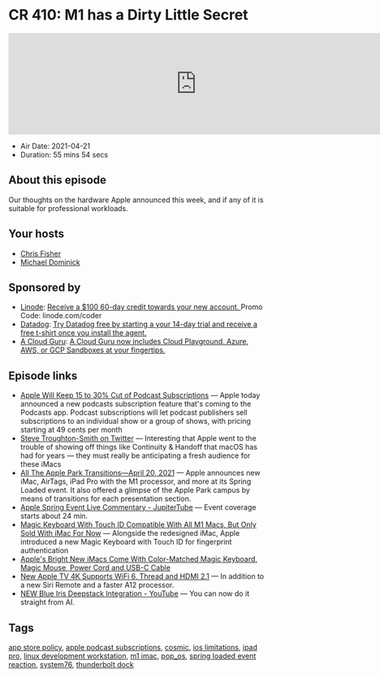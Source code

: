 # CR 410: M1 has a Dirty Little Secret

<iframe src="https://player.fireside.fm/v2/MLf2ZzhC+DuwKToS-?theme=dark" width="740" height="200" frameborder="0" scrolling="no"></iframe>

* Air Date: 2021-04-21
* Duration: 55 mins 54 secs

## About this episode

Our thoughts on the hardware Apple announced this week, and if any of it is suitable for professional workloads.

## Your hosts
* [Chris Fisher](https://coder.show/hosts/chrislas)
* [Michael Dominick](https://coder.show/hosts/michael)

## Sponsored by

  * [Linode](https://linode.com/coder): [Receive a $100 60-day credit towards your new account. ](https://linode.com/coder) Promo Code: linode.com/coder
  * [Datadog](http://datadog.com/coderradio): [Try Datadog free by starting a your 14-day trial and receive a free t-shirt once you install the agent.](http://datadog.com/coderradio)
  * [A Cloud Guru](https://acloudguru.com): [A Cloud Guru now includes Cloud Playground. Azure, AWS, or GCP Sandboxes at your fingertips.](https://acloudguru.com)



## Episode links

  * [Apple Will Keep 15 to 30% Cut of Podcast Subscriptions](https://www.macrumors.com/2021/04/20/apple-30-percent-cut-podcast-subscriptions/ "Apple Will Keep 15 to 30% Cut of Podcast Subscriptions") — Apple today announced a new podcasts subscription feature that's coming to the Podcasts app. Podcast subscriptions will let podcast publishers sell subscriptions to an individual show or a group of shows, with pricing starting at 49 cents per month
  * [Steve Troughton-Smith on Twitter](https://twitter.com/stroughtonsmith/status/1384569400947351555 "Steve Troughton-Smith on Twitter") — Interesting that Apple went to the trouble of showing off things like Continuity & Handoff that macOS has had for years — they must really be anticipating a fresh audience for these iMacs
  * [All The Apple Park Transitions—April 20, 2021](https://www.youtube.com/watch?v=pa6RldjcQsk "All The Apple Park Transitions—April 20, 2021") — Apple announces new iMac, AirTags, iPad Pro with the M1 processor, and more at its Spring Loaded event. It also offered a glimpse of the Apple Park campus by means of transitions for each presentation section.
  * [Apple Spring Event Live Commentary - JupiterTube](https://jupiter.tube/videos/watch/18786459-48ee-4efb-b2a0-d160db25069b "Apple Spring Event Live Commentary - JupiterTube") — Event coverage starts about 24 min.
  * [Magic Keyboard With Touch ID Compatible With All M1 Macs, But Only Sold With iMac For Now](https://www.macrumors.com/2021/04/20/magic-keyboard-touch-id-compatible-all-m1-macs/ "Magic Keyboard With Touch ID Compatible With All M1 Macs, But Only Sold With iMac For Now") — Alongside the redesigned iMac, Apple introduced a new Magic Keyboard with Touch ID for fingerprint authentication
  * [Apple's Bright New iMacs Come With Color-Matched Magic Keyboard, Magic Mouse, Power Cord and USB-C Cable](https://www.macrumors.com/2021/04/20/apple-imacs-color-matched-accessories-cables/ "Apple's Bright New iMacs Come With Color-Matched Magic Keyboard, Magic Mouse, Power Cord and USB-C Cable")
  * [New Apple TV 4K Supports WiFi 6, Thread and HDMI 2.1](https://www.macrumors.com/2021/04/20/apple-tv-4k-thread-wifi-6-hdmi-2-1/ "New Apple TV 4K Supports WiFi 6, Thread and HDMI 2.1") — In addition to a new Siri Remote and a faster A12 processor.
  * [NEW Blue Iris Deepstack Integration - YouTube](https://www.youtube.com/watch?v=3PlmSWO31qY "NEW Blue Iris Deepstack Integration - YouTube") — You can now do it straight from AI.



## Tags

[app store policy](https://coder.show/tags/app%20store%20policy), [apple podcast subscriptions](https://coder.show/tags/apple%20podcast%20subscriptions), [cosmic](https://coder.show/tags/cosmic), [ios limitations](https://coder.show/tags/ios%20limitations), [ipad pro](https://coder.show/tags/ipad%20pro), [linux development workstation](https://coder.show/tags/linux%20development%20workstation), [m1 imac](https://coder.show/tags/m1%20imac), [pop_os](https://coder.show/tags/pop_os), [spring loaded event reaction](https://coder.show/tags/spring%20loaded%20event%20reaction), [system76](https://coder.show/tags/system76), [thunderbolt dock](https://coder.show/tags/thunderbolt%20dock)